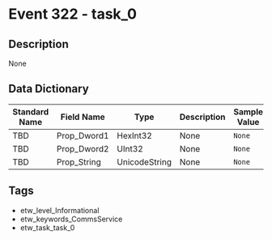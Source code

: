 # Event 322 - task_0

## Description
None

## Data Dictionary
|Standard Name|Field Name|Type|Description|Sample Value|
|---|---|---|---|---|
|TBD|Prop_Dword1|HexInt32|None|`None`|
|TBD|Prop_Dword2|UInt32|None|`None`|
|TBD|Prop_String|UnicodeString|None|`None`|

## Tags
* etw_level_Informational
* etw_keywords_CommsService
* etw_task_task_0